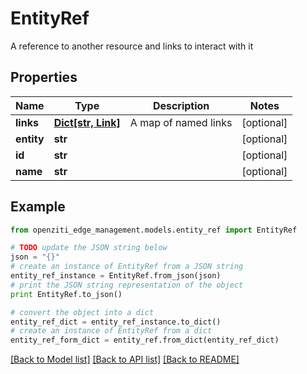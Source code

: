 # EntityRef

A reference to another resource and links to interact with it

## Properties
Name | Type | Description | Notes
------------ | ------------- | ------------- | -------------
**links** | [**Dict[str, Link]**](Link.md) | A map of named links | [optional] 
**entity** | **str** |  | [optional] 
**id** | **str** |  | [optional] 
**name** | **str** |  | [optional] 

## Example

```python
from openziti_edge_management.models.entity_ref import EntityRef

# TODO update the JSON string below
json = "{}"
# create an instance of EntityRef from a JSON string
entity_ref_instance = EntityRef.from_json(json)
# print the JSON string representation of the object
print EntityRef.to_json()

# convert the object into a dict
entity_ref_dict = entity_ref_instance.to_dict()
# create an instance of EntityRef from a dict
entity_ref_form_dict = entity_ref.from_dict(entity_ref_dict)
```
[[Back to Model list]](../README.md#documentation-for-models) [[Back to API list]](../README.md#documentation-for-api-endpoints) [[Back to README]](../README.md)


